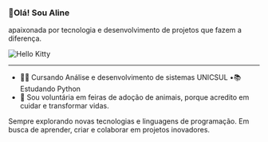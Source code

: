 ### 🌸Olá! Sou Aline

apaixonada por tecnologia e desenvolvimento de projetos que fazem a diferença.


![Hello Kitty](https://i.imgur.com/7JmyAil.gif)

----

* 👩‍💻 Cursando Análise e desenvolvimento de sistemas UNICSUL
•📚 Estudando Python
* 🐾 Sou voluntária em feiras de adoção de animais, porque acredito em cuidar e transformar vidas.


Sempre explorando novas tecnologias e linguagens de programação.
Em busca de aprender, criar e colaborar em projetos inovadores.

